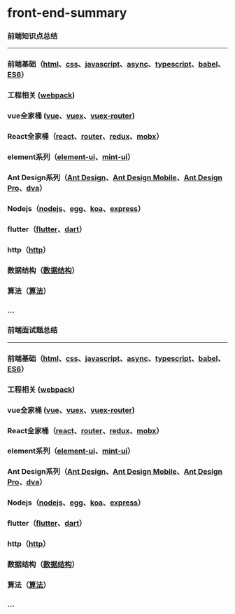 # front-end-summary

### 前端知识点总结


---


### 前端基础（[html]()、[css]()、[javascript]()、[async]()、[typescript]()、[babel]()、[ES6]()）
### 工程相关 ([webpack]())
### vue全家桶 ([vue]()、[vuex]()、[vuex-router]())
### React全家桶（[react]()、[router]()、[redux]()、[mobx]()）
### element系列（[element-ui]()、[mint-ui]()）
### Ant Design系列（[Ant Design]()、[Ant Design Mobile]()、[Ant Design Pro]()、[dva]()）
### Nodejs（[nodejs]()、[egg]()、[koa]()、[express]()）
### flutter（[flutter]()、[dart]()）
### http（[http]()）
### 数据结构（[数据结构]()）
### 算法（[算法]()）
### ...


### 前端面试题总结


---

  
### 前端基础（[html]()、[css]()、[javascript]()、[async]()、[typescript]()、[babel]()、[ES6]()）
### 工程相关 ([webpack]())
### vue全家桶 ([vue]()、[vuex]()、[vuex-router]())
### React全家桶（[react]()、[router]()、[redux]()、[mobx]()）
### element系列（[element-ui]()、[mint-ui]()）
### Ant Design系列（[Ant Design]()、[Ant Design Mobile]()、[Ant Design Pro]()、[dva]()）
### Nodejs（[nodejs]()、[egg]()、[koa]()、[express]()）
### flutter（[flutter]()、[dart]()）
### http（[http]()）
### 数据结构（[数据结构]()）
### 算法（[算法]()）
### ...


